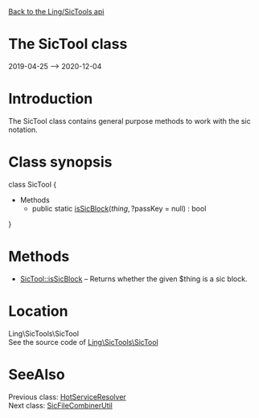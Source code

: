 [Back to the Ling/SicTools api](https://github.com/lingtalfi/SicTools/blob/master/doc/api/Ling/SicTools.md)



The SicTool class
================
2019-04-25 --> 2020-12-04






Introduction
============

The SicTool class contains general purpose methods to work with the sic notation.



Class synopsis
==============


class <span class="pl-k">SicTool</span>  {

- Methods
    - public static [isSicBlock](https://github.com/lingtalfi/SicTools/blob/master/doc/api/Ling/SicTools/SicTool/isSicBlock.md)($thing, ?$passKey = null) : bool

}






Methods
==============

- [SicTool::isSicBlock](https://github.com/lingtalfi/SicTools/blob/master/doc/api/Ling/SicTools/SicTool/isSicBlock.md) &ndash; Returns whether the given $thing is a sic block.





Location
=============
Ling\SicTools\SicTool<br>
See the source code of [Ling\SicTools\SicTool](https://github.com/lingtalfi/SicTools/blob/master/SicTool.php)



SeeAlso
==============
Previous class: [HotServiceResolver](https://github.com/lingtalfi/SicTools/blob/master/doc/api/Ling/SicTools/HotServiceResolver.md)<br>Next class: [SicFileCombinerUtil](https://github.com/lingtalfi/SicTools/blob/master/doc/api/Ling/SicTools/Util/SicFileCombinerUtil.md)<br>
